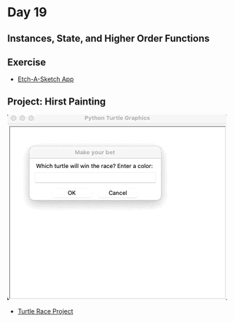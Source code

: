 # Day 19
## Instances, State, and Higher Order Functions

## Exercise
- [Etch-A-Sketch App](https://raw.githubusercontent.com/elaguila626/100-Days-of-Python-AngelaYu/main/Day19/Etch_A_Sketch_App.py)

## Project: Hirst Painting

![TurtleRaceProject](TurtleRaceProject.gif)

- [Turtle Race Project](https://raw.githubusercontent.com/elaguila626/100-Days-of-Python-AngelaYu/main/Day19/main.py)


